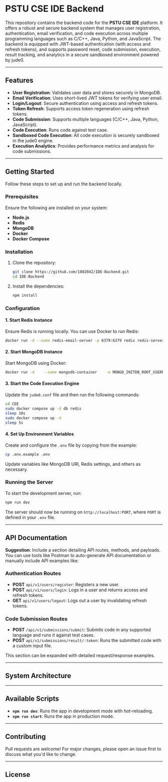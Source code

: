 # PSTU CSE IDE Backend

This repository contains the backend code for the **PSTU CSE IDE** platform. It offers a robust and secure backend system that manages user registration, authentication, email verification, and code execution across multiple programming languages such as C/C++, Java, Python, and JavaScript. The backend is equipped with JWT-based authentication (with access and refresh tokens), and supports password reset, code submission, execution, result tracking, and analytics in a secure sandboxed environment powered by jude0.

---

## Features

- **User Registration**: Validates user data and stores securely in MongoDB.
- **Email Verification**: Uses short-lived JWT tokens for verifying user email.
- **Login/Logout**: Secure authentication using access and refresh tokens.
- **Token Refresh**: Supports access token regeneration using refresh tokens.
- **Code Submission**: Supports multiple languages (C/C++, Java, Python, JavaScript).
- **Code Execution**: Runs code against test case.
- **Sandboxed Code Execution**: All code execution is securely sandboxed in the jude0 engine.
- **Execution Analytics**: Provides performance metrics and analysis for code submissions.

---

## Getting Started

Follow these steps to set up and run the backend locally.

### Prerequisites

Ensure the following are installed on your system:

- **Node.js**
- **Redis**
- **MongoDB**
- **Docker**
- **Docker Compose**

### Installation

1. Clone the repository:

   ```bash
   git clone https://github.com/1802042/IDE-Backend.git
   cd IDE-Backend
   ```

2. Install the dependencies:
   ```bash
   npm install
   ```

### Configuration

#### 1. Start Redis Instance

Ensure Redis is running locally. You can use Docker to run Redis:

```bash
docker run -d --name redis-email-server -p 6379:6379 redis redis-server --requirepass your_redis_password
```

#### 2. Start MongoDB Instance

Start MongoDB using Docker:

```bash
docker run -d    --name mongodb-container    -e MONGO_INITDB_ROOT_USERNAME=your-username    -e MONGO_INITDB_ROOT_PASSWORD=your-password    -p 27017:27017    mongo
```

#### 3. Start the Code Execution Engine

Update the `jude0.conf` file and then run the following commands:

```bash
cd CEE
sudo docker compose up -d db redis
sleep 10s
sudo docker compose up -d
sleep 5s
```

#### 4. Set Up Environment Variables

Create and configure the `.env` file by copying from the example:

```bash
cp .env.example .env
```

Update variables like MongoDB URI, Redis settings, and others as necessary.

### Running the Server

To start the development server, run:

```bash
npm run dev
```

The server should now be running on `http://localhost:PORT`, where `PORT` is defined in your `.env` file.

---

## API Documentation

**Suggestion**: Include a section detailing API routes, methods, and payloads. You can use tools like Postman to auto-generate API documentation or manually include API examples like:

### Authentication Routes

- **POST** `api/v1/users/register`: Registers a new user.
- **POST** `api/v1/users/login`: Logs in a user and returns access and refresh tokens.
- **GET** `api/v1/users/logout`: Logs out a user by invalidating refresh tokens.

### Code Submission Routes

- **POST** `/api/v1/submissions/submit`: Submits code in any supported language and runs it against test cases.
- **POST** `api/v1/submissions/result/:token`: Runs the submitted code with a custom input file.

This section can be expanded with detailed request/response examples.

---

## System Architecture

<!-- ```markdown
![System Architecture](./images/system-architecture.png)
``` -->

---

## Available Scripts

- **`npm run dev`**: Runs the app in development mode with hot-reloading.
- **`npm run start`**: Runs the app in production mode.

---

## Contributing

Pull requests are welcome! For major changes, please open an issue first to discuss what you'd like to change.

---

## License
